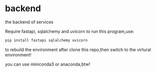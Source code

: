 # backend
the backend of services

Require fastapi, sqlalchemy and uvicorn to run this program,use:
```bash
pip install fastapi sqlalchemy uvicorn
```
to rebuild the environment after clone this repo,then switch to the virtural environment!

you can use miniconda3 or anaconda,btw!
